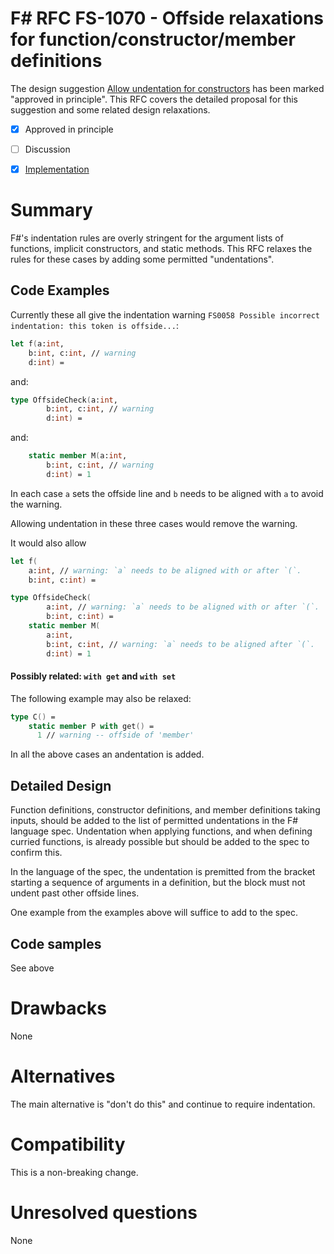 # F# RFC FS-1070 - Offside relaxations for function/constructor/member definitions

The design suggestion [Allow undentation for constructors](https://github.com/fsharp/fslang-suggestions/issues/724) has been marked "approved in principle".
This RFC covers the detailed proposal for this suggestion and some related design relaxations.

* [x] Approved in principle
* [ ] Discussion
* [x] [Implementation](https://github.com/Microsoft/visualfsharp/pull/6314)


# Summary
[summary]: #summary

F#'s indentation rules are overly stringent for the argument lists of functions, implicit constructors, and static methods. This RFC relaxes the
rules for these cases by adding some permitted "undentations".

## Code Examples

Currently these all give the indentation warning `FS0058 Possible incorrect indentation: this token is offside...`:

```fsharp
let f(a:int,
    b:int, c:int, // warning
    d:int) =
```
and:
```fsharp
type OffsideCheck(a:int,
        b:int, c:int, // warning
        d:int) =
```
and:
```fsharp
    static member M(a:int,
        b:int, c:int, // warning
        d:int) = 1
```

In each case `a` sets the offside line and `b` needs to be aligned with `a` to avoid the warning.

Allowing undentation in these three cases would remove the warning.

It would also allow 

```fsharp
let f(
    a:int, // warning: `a` needs to be aligned with or after `(`.
    b:int, c:int) =

type OffsideCheck(
        a:int, // warning: `a` needs to be aligned with or after `(`.
        b:int, c:int) =
    static member M(
        a:int,
        b:int, c:int, // warning: `a` needs to be aligned after `(`.
        d:int) = 1
```

#### Possibly related: `with get` and `with set`
The following example may also be relaxed:

```fsharp
type C() = 
    static member P with get() = 
      1 // warning -- offside of 'member'
```
In all the above cases an andentation is added.


## Detailed Design

Function definitions, constructor definitions, and member definitions taking inputs, should be added to the list of permitted undentations in the F# language spec.
Undentation when applying functions, and when defining curried functions, is already possible but should be added to the spec to confirm this.

In the language of the spec, the undentation is premitted from the bracket starting a sequence of arguments in a definition, but the block must not undent past other offside lines.

One example from the examples above will suffice to add to the spec.

## Code samples

See above

# Drawbacks
[drawbacks]: #drawbacks

None

# Alternatives
[alternatives]: #alternatives

The main alternative is "don't do this" and continue to require indentation.

# Compatibility
[compatibility]: #compatibility

This is a non-breaking change.

# Unresolved questions
[unresolved]: #unresolved-questions

None
